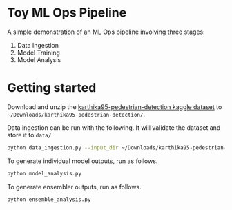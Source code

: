 # Toy ML Ops Pipeline

A simple demonstration of an ML Ops pipeline involving three stages:
1. Data Ingestion
2. Model Training
3. Model Analysis

# Getting started

Download and unzip the <a href="https://www.kaggle.com/datasets/karthika95/pedestrian-detection">karthika95-pedestrian-detection kaggle dataset</a> to `~/Downloads/karthika95-pedestrian-detection/`.

Data ingestion can be run with the following. It will validate the dataset and store it to `data/`.
```bash
python data_ingestion.py --input_dir ~/Downloads/karthika95-pedestrian-detection/ --pipeline_name obj_det --interpreter_name karthika95-pedestrian-detection
```

To generate individual model outputs, run as follows.
```bash
python model_analysis.py
```

To generate ensembler outputs, run as follows.
```bash
python ensemble_analysis.py
```